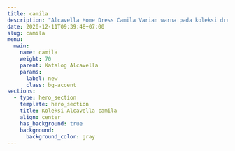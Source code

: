 ```yaml
---
title: camila
description: "Alcavella Home Dress Camila Varian warna pada koleksi dress yang satu ini memang eye catching dan calm, pilihan kombinasi dengan material PREMIUM COTTON TWILL dan cuttingan yang tepat dan desain syar'i menjadikan home dress camila ini menjadi salah satu item yang wajib banget kamu punya, untuk melalui aktivitas kamu di masa new normal"
date: 2020-12-11T09:39:48+07:00
slug: camila
menu:
  main:
    name: camila
    weight: 70
    parent: Katalog Alcavella
    params:
      label: new
      class: bg-accent
sections:
  - type: hero_section
    template: hero_section
    title: Koleksi Alcavella camila
    align: center
    has_background: true
    background:
      background_color: gray
---
```


